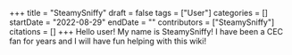 +++
title = "SteamySniffy"
draft = false
tags = ["User"]
categories = []
startDate = "2022-08-29"
endDate = ""
contributors = ["SteamySniffy"]
citations = []
+++
Hello user! My name is SteamySniffy! I have been a CEC fan for years and I will have fun helping with this wiki!
